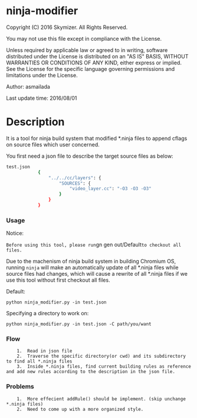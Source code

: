 # ninja-modifier
 Copyright (C) 2016 Skymizer. All Rights Reserved.

 You may not use this file except in compliance with the License.


 Unless required by applicable law or agreed to in writing, software
 distributed under the License is distributed on an "AS IS" BASIS,
 WITHOUT WARRANTIES OR CONDITIONS OF ANY KIND, either express or implied.
 See the License for the specific language governing permissions and
 limitations under the License.
 
 Author: asmailada
 
 Last update time: 2016/08/01

 # Description
 It is a tool for ninja build system that modified *.ninja files to append cflags on source files which user concerned.

You first need a json file to describe the target source files as below:
		
```sh		
test.json
			{
				"../../cc/layers": {
			        "SOURCES": {
			            "video_layer.cc": "-O3 -O3 -O3"				        
			        }
			    }
			}
```

### Usage
Notice:

`
Before using this tool, please run `gn gen out/Default` to checkout all files.
`

Due to the machenism of ninja build system in building Chromium OS, running `ninja` will make an automatically update of all *.ninja files while source files had changes, which will cause a rewrite of all *.ninja files if we use this tool without first checkout all files.

Default:

`
python ninja_modifier.py -in test.json
`

Specifying a directory to work on:

`
python ninja_modifier.py -in test.json -C path/you/want
`

### Flow
		1.  Read in json file
		2.  Traverse the specific directory(or cwd) and its subdirectory to find all *.ninja files
		3.  Inside *.ninja files, find current building rules as reference and add new rules according to the description in the json file.

### Problems
		1.  More effecient addRule() should be implement. (skip unchange *.ninja files)
		2.  Need to come up with a more organized style.
